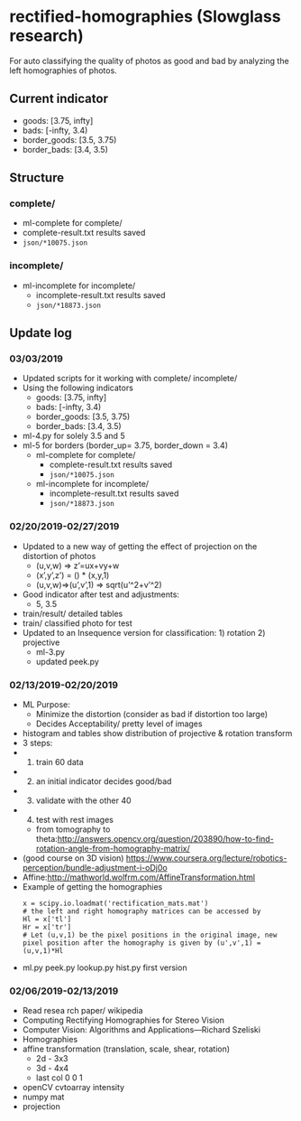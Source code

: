 # rectified-homographies (Slowglass research)
For auto classifying the quality of photos as good and bad by analyzing the left homographies of photos.

## Current indicator
- goods: [3.75, infty]
- bads: [-infty, 3.4)
- border_goods: [3.5, 3.75)
- border_bads: [3.4, 3.5)
 
## Structure
### complete/
- ml-complete for complete/
- complete-result.txt results saved
- `json/*10075.json`

### incomplete/
- ml-incomplete for incomplete/
    - incomplete-result.txt results saved
    - `json/*18873.json`

## Update log
### 03/03/2019
- Updated scripts for it working with complete/ incomplete/
- Using the following indicators
	- goods: [3.75, infty]
	- bads: [-infty, 3.4)
	- border_goods: [3.5, 3.75)
	- border_bads: [3.4, 3.5) 
- ml-4.py for solely 3.5 and 5
- ml-5 for borders (border_up= 3.75, border_down = 3.4)
    - ml-complete for complete/
        - complete-result.txt results saved
        - `json/*10075.json`
    - ml-incomplete for incomplete/
        - incomplete-result.txt results saved
        - `json/*18873.json`

### 02/20/2019-02/27/2019
- Updated to a new way of getting the effect of projection on the distortion of photos
	- (u,v,w) => z’=ux+vy+w
	- (x’,y’,z’) = () * (x,y,1)
	- (u,v,w)=>(u’,v’,1) => sqrt(u’^2+v’^2)
- Good indicator after test and adjustments: 
	- 5, 3.5
- train/result/ detailed tables
- train/ classified photo for test
- Updated to an Insequence version for classification: 1) rotation 2) projective
	- ml-3.py
	- updated peek.py

### 02/13/2019-02/20/2019
- ML Purpose:
	- Minimize the distortion (consider as bad if distortion too large)
	- Decides Acceptability/ pretty level of images
- histogram and tables show distribution of projective & rotation transform
- 3 steps:
- 1) train 60 data
- 2) an initial indicator decides good/bad
- 3) validate with the other 40
- 4) test with rest images
  - from tomography to theta:http://answers.opencv.org/question/203890/how-to-find-rotation-angle-from-homography-matrix/
- (good course on 3D vision) https://www.coursera.org/lecture/robotics-perception/bundle-adjustment-i-oDj0o 
- Affine:http://mathworld.wolfrm.com/AffineTransformation.html
- Example of getting the homographies
	```
	x = scipy.io.loadmat('rectification_mats.mat')
	# the left and right homography matrices can be accessed by 
	Hl = x['tl']
	Hr = x['tr']
	# Let (u,v,1) be the pixel positions in the original image, new pixel position after the homography is given by (u',v',1) = (u,v,1)*Hl
	```
- ml.py peek.py lookup.py hist.py first version

### 02/06/2019-02/13/2019
- Read resea
rch paper/ wikipedia 
- Computing Rectifying Homographies for Stereo Vision 
- Computer Vision: Algorithms and Applications—Richard Szeliski 
- Homographies
- affine transformation (translation, scale, shear, rotation)
    - 2d - 3x3
    - 3d - 4x4
    - last col 0 0 1
- openCV cvtoarray intensity
- numpy mat
- projection